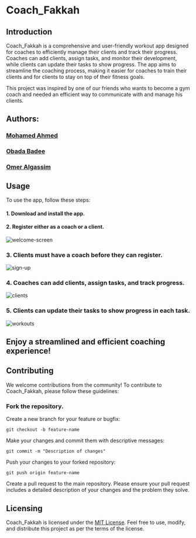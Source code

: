 # Coach_Fakkah
## Introduction
Coach_Fakkah is a comprehensive and user-friendly workout app designed for coaches to efficiently manage their clients and track their progress. Coaches can add clients, assign tasks, and monitor their development, while clients can update their tasks to show progress. The app aims to streamline the coaching process, making it easier for coaches to train their clients and for clients to stay on top of their fitness goals.

This project was inspired by one of our friends who wants to become a gym coach and needed an efficient way to communicate with and manage his clients.




## Authors:
### [Mohamed Ahmed](https://www.linkedin.com/in/mohammed-ahmed-gasim/)
### [Obada Badee](https://www.linkedin.com/in/obada-badee-60862b191/)
### [Omer Algassim](https://www.linkedin.com/in/omar-algassim-b43b2018b/?utm_source=share&utm_campaign=share_via&utm_content=profile&utm_medium=ios_app)


## Usage
To use the app, follow these steps:

#### 1. Download and install the app.
#### 2. Register either as a coach or a client.
![welcome-screen](https://github.com/Gasimhacker/Coach_fakka/assets/102863215/8abfa1a4-05ad-455e-9fcc-96ff4bddfaca)

### 3. Clients must have a coach before they can register.
![sign-up](https://github.com/Gasimhacker/Coach_fakka/assets/102863215/0548d4a0-08f4-43a4-9b26-c9e8cccf2566)
### 4. Coaches can add clients, assign tasks, and track progress.
![clients](https://github.com/Gasimhacker/Coach_fakka/assets/102863215/da67b0c0-1fae-41ae-ac7e-0b358ad08c21)
### 5. Clients can update their tasks to show progress in each task.
![workouts](https://github.com/Gasimhacker/Coach_fakka/assets/102863215/40354450-87fb-4267-a742-04a6e4a5e817)

## Enjoy a streamlined and efficient coaching experience!



## Contributing
We welcome contributions from the community! To contribute to Coach_Fakkah, please follow these guidelines:

### Fork the repository.
Create a new branch for your feature or bugfix:

`git checkout -b feature-name`

Make your changes and commit them with descriptive messages:

`git commit -m "Description of changes"`

Push your changes to your forked repository:

`git push origin feature-name`

Create a pull request to the main repository.
Please ensure your pull request includes a detailed description of your changes and the problem they solve.

## Licensing
Coach_Fakkah is licensed under the [MIT License](LICENSE). Feel free to use, modify, and distribute this project as per the terms of the license.
